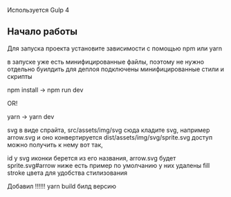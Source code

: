 Используется Gulp 4

## Начало работы

Для запуска проекта установите зависимости с помощью npm или yarn

в запуске уже есть минифицированные файлы, поэтому не нужно отдельно буилдить для деплоя
подключены минифицированные стили и скрипты

npm install -> npm run dev

OR!

yarn -> yarn dev

svg в виде спрайта, src/assets/img/svg сюда кладите svg, например arrow.svg и оно конвертируется
dist/assets/img/svg/sprite.svg
доступ можно получить к нему вот так,

id у svg иконки берется из его названия, arrow.svg будет sprite.svg#arrow ниже есть пример
по умолчанию у них удалены fill stroke цвета для удобства стилизования

Добавил !!!!!! yarn build билд версию

<!--
<svg>
    <use xlink:href="assets/img/svg/sprite.svg#arrow"></use>
</svg>
 -->
